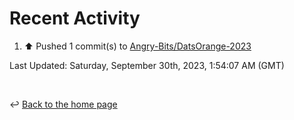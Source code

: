 # Recent Activity

<!--RECENT_ACTIVITY:start-->
1. ⬆️ Pushed 1 commit(s) to [Angry-Bits/DatsOrange-2023](https://github.com/Angry-Bits/DatsOrange-2023)<br>
<!--RECENT_ACTIVITY:end-->

<!--RECENT_ACTIVITY:last_update-->
Last Updated: Saturday, September 30th, 2023, 1:54:07 AM (GMT)
<!--RECENT_ACTIVITY:last_update_end-->

<br>

↩️ [Back to the home page](/README.md)
